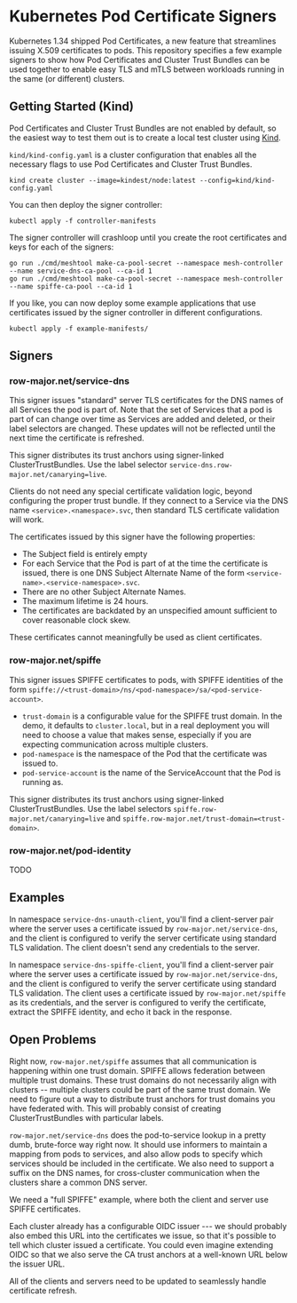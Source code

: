 # Kubernetes Pod Certificate Signers

Kubernetes 1.34 shipped Pod Certificates, a new feature that streamlines issuing
X.509 certificates to pods.  This repository specifies a few example signers to
show how Pod Certificates and Cluster Trust Bundles can be used together to
enable easy TLS and mTLS between workloads running in the same (or different)
clusters.

## Getting Started (Kind)

Pod Certificates and Cluster Trust Bundles are not enabled by default, so the
easiest way to test them out is to create a local test cluster using
[Kind](https://kind.sigs.k8s.io/).

`kind/kind-config.yaml` is a cluster configuration that enables all the necessary flags to use Pod Certificates and Cluster Trust Bundles.
```
kind create cluster --image=kindest/node:latest --config=kind/kind-config.yaml
```

You can then deploy the signer controller:
```
kubectl apply -f controller-manifests
```

The signer controller will crashloop until you create the root certificates and
keys for each of the signers:
```
go run ./cmd/meshtool make-ca-pool-secret --namespace mesh-controller --name service-dns-ca-pool --ca-id 1
go run ./cmd/meshtool make-ca-pool-secret --namespace mesh-controller --name spiffe-ca-pool --ca-id 1
```

If you like, you can now deploy some example applications that use certificates
issued by the signer controller in different configurations.
```
kubectl apply -f example-manifests/
```

## Signers

### row-major.net/service-dns

This signer issues "standard" server TLS certificates for the DNS names of all
Services the pod is part of.  Note that the set of Services that a pod is part
of can change over time as Services are added and deleted, or their label
selectors are changed.  These updates will not be reflected until the next time
the certificate is refreshed.

This signer distributes its trust anchors using signer-linked
ClusterTrustBundles.  Use the label selector
`service-dns.row-major.net/canarying=live`.

Clients do not need any special certificate validation logic, beyond configuring
the proper trust bundle.  If they connect to a Service via the DNS name
`<service>.<namespace>.svc`, then standard TLS certificate validation will work.

The certificates issued by this signer have the following properties:
* The Subject field is entirely empty
* For each Service that the Pod is part of at the time the certificate is
  issued, there is one DNS Subject Alternate Name of the form
  `<service-name>.<service-namespace>.svc`.
* There are no other Subject Alternate Names.
* The maximum lifetime is 24 hours.
* The certificates are backdated by an unspecified amount sufficient to cover
  reasonable clock skew.

These certificates cannot meaningfully be used as client certificates.

### row-major.net/spiffe

This signer issues SPIFFE certificates to pods, with SPIFFE identities of the form `spiffe://<trust-domain>/ns/<pod-namespace>/sa/<pod-service-account>`.
* `trust-domain` is a configurable value for the SPIFFE trust domain.  In the
  demo, it defaults to `cluster.local`, but in a real deployment you will need
  to choose a value that makes sense, especially if you are expecting
  communication across multiple clusters.
* `pod-namespace` is the namespace of the Pod that the certificate was issued to.
* `pod-service-account` is the name of the ServiceAccount that the Pod is running as.

This signer distributes its trust anchors using signer-linked
ClusterTrustBundles.  Use the label selectors
`spiffe.row-major.net/canarying=live` and
`spiffe.row-major.net/trust-domain=<trust-domain>`.

### row-major.net/pod-identity

TODO

## Examples

In namespace `service-dns-unauth-client`, you'll find a client-server pair where
the server uses a certificate issued by `row-major.net/service-dns`,
and the client is configured to verify the server certificate using standard TLS
validation.  The client doesn't send any credentials to the server.

In namespace `service-dns-spiffe-client`, you'll find a client-server pair where
the server uses a certificate issued by `row-major.net/service-dns`,
and the client is configured to verify the server certificate using standard TLS
validation.  The client uses a certificate issued by
`row-major.net/spiffe` as its credentials, and the server is configured
to verify the certificate, extract the SPIFFE identity, and echo it back in the
response.

## Open Problems

Right now, `row-major.net/spiffe` assumes that all communication is
happening within one trust domain.  SPIFFE allows federation between multiple
trust domains.  These trust domains do not necessarily align with clusters --
multiple clusters could be part of the same trust domain.  We need to figure out
a way to distribute trust anchors for trust domains you have federated with.
This will probably consist of creating ClusterTrustBundles with particular
labels.

`row-major.net/service-dns` does the pod-to-service lookup in a pretty
dumb, brute-force way right now.  It should use informers to maintain a mapping
from pods to services, and also allow pods to specify which services should be
included in the certificate.  We also need to support a suffix on the DNS names,
for cross-cluster communication when the clusters share a common DNS server.

We need a "full SPIFFE" example, where both the client and server use SPIFFE
certificates.

Each cluster already has a configurable OIDC issuer --- we should probably also
embed this URL into the certificates we issue, so that it's possible to tell
which cluster issued a certificate.  You could even imagine extending OIDC so
that we also serve the CA trust anchors at a well-known URL below the issuer
URL.

All of the clients and servers need to be updated to seamlessly handle
certificate refresh.

